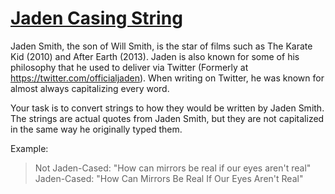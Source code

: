 # [Jaden Casing String](http://www.codewars.com/kata/5390bac347d09b7da40006f6)

Jaden Smith, the son of Will Smith, is the star of films such as The Karate Kid (2010) and After Earth (2013). Jaden is also known for some of his philosophy that he used to deliver via Twitter (Formerly at https://twitter.com/officialjaden). When writing on Twitter, he was known for almost always capitalizing every word.

Your task is to convert strings to how they would be written by Jaden Smith. The strings are actual quotes from Jaden Smith, but they are not capitalized in the same way he originally typed them.

Example:

> Not Jaden-Cased: "How can mirrors be real if our eyes aren't real"
> Jaden-Cased:     "How Can Mirrors Be Real If Our Eyes Aren't Real"
